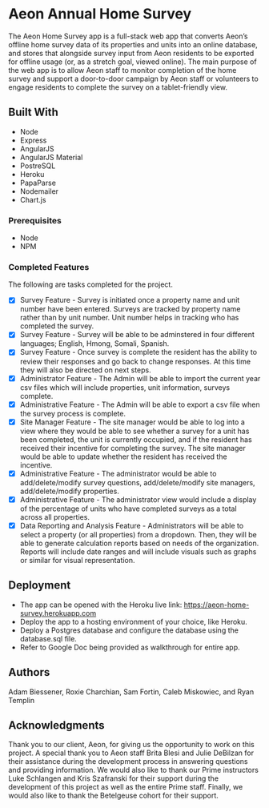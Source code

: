 # Aeon Annual Home Survey

The Aeon Home Survey app is a full-stack web app that converts Aeon’s offline home survey data of its properties and units into an online database, and stores that alongside survey input from Aeon residents to be exported for offline usage (or, as a stretch goal, viewed online). The main purpose of the web app is to allow Aeon staff to monitor completion of the home survey and support a door-to-door campaign by Aeon staff or volunteers to engage residents to complete the survey on a tablet-friendly view.

## Built With

- Node
- Express
- AngularJS
- AngularJS Material
- PostreSQL
- Heroku
- PapaParse
- Nodemailer
- Chart.js

### Prerequisites

- Node
- NPM

### Completed Features

The following are tasks completed for the project.

- [x] Survey Feature - Survey is initiated once a property name and unit number have been entered.  Surveys are tracked by property name rather than by unit number.  Unit number helps         in tracking who has completed the survey.
- [x] Survey Feature - Survey will be able to be adminstered in four different languages; English, Hmong, Somali, Spanish.
- [x] Survey Feature - Once survey is complete the resident has the ability to review their responses and go back to change responses.  At this time they will also be directed on next steps.
- [x] Administrator Feature - The Admin will be able to import the current year csv files which will include properties, unit information, surveys complete.
- [x] Administrative Feature - The Admin will be able to export a csv file when the survey process is complete.
- [x] Site Manager Feature - The site manager would be able to log into a view where they would be able to see whether a survey for a unit has been completed, the unit is currently occupied, and if the resident has received their incentive for completing the survey.  The site manager would be able to update whether the resident has received the incentive.
- [x] Administrative Feature - The administrator would be able to add/delete/modify survey questions, add/delete/modify site managers, add/delete/modify properties.
- [x] Administrative Feature - The administrator view would include a display of the percentage of units who have completed surveys as a total across all properties.
- [x] Data Reporting and Analysis Feature - Administrators will be able to select a property (or all properties) from a dropdown.  Then, they will be able to generate calculation reports based on needs of the organization.  Reports will include date ranges and will include visuals such as graphs or similar for visual representation.

## Deployment

- The app can be opened with the Heroku live link: https://aeon-home-survey.herokuapp.com
- Deploy the app to a hosting environment of your choice, like Heroku.
- Deploy a Postgres database and configure the database using the database.sql file.
- Refer to Google Doc being provided as walkthrough for entire app.

## Authors

Adam Biessener, Roxie Charchian, Sam Fortin, Caleb Miskowiec, and Ryan Templin


## Acknowledgments

Thank you to our client, Aeon, for giving us the opportunity to work on this project.  A special thank you to Aeon staff Brita Blesi and Julie DeBilzan for their assistance during the development process in answering questions and providing information.  We would also like to thank our Prime instructors Luke Schlangen and Kris Szafranski for their support during the development of this project as well as the entire Prime staff.  Finally, we would also like to thank the Betelgeuse cohort for their support.

